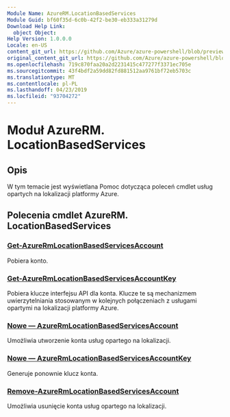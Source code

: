 ```yaml
---
Module Name: AzureRM.LocationBasedServices
Module Guid: bf60f35d-6c0b-42f2-be30-eb333a31279d
Download Help Link:
  object Object: 
Help Version: 1.0.0.0
Locale: en-US
content_git_url: https://github.com/Azure/azure-powershell/blob/preview/src/ResourceManager/LocationBasedServices/Commands.LocationBasedServices/help/AzureRM.LocationBasedServices.md
original_content_git_url: https://github.com/Azure/azure-powershell/blob/preview/src/ResourceManager/LocationBasedServices/Commands.LocationBasedServices/help/AzureRM.LocationBasedServices.md
ms.openlocfilehash: 719c870faa20a2d2231415c477277f3371ec705e
ms.sourcegitcommit: 43f4bdf2a59dd82fd881512aa9761bf72eb5703c
ms.translationtype: MT
ms.contentlocale: pl-PL
ms.lasthandoff: 04/23/2019
ms.locfileid: "93704272"
---
```

# Moduł AzureRM. LocationBasedServices
## Opis
W tym temacie jest wyświetlana Pomoc dotycząca poleceń cmdlet usług opartych na lokalizacji platformy Azure.

## Polecenia cmdlet AzureRM. LocationBasedServices
### [Get-AzureRmLocationBasedServicesAccount](Get-AzureRmLocationBasedServicesAccount.md)
Pobiera konto.

### [Get-AzureRmLocationBasedServicesAccountKey](Get-AzureRmLocationBasedServicesAccountKey.md)
Pobiera klucze interfejsu API dla konta. Klucze te są mechanizmem uwierzytelniania stosowanym w kolejnych połączeniach z usługami opartymi na lokalizacji platformy Azure.

### [Nowe — AzureRmLocationBasedServicesAccount](New-AzureRmLocationBasedServicesAccount.md)
Umożliwia utworzenie konta usług opartego na lokalizacji.

### [Nowe — AzureRmLocationBasedServicesAccountKey](New-AzureRmLocationBasedServicesAccountKey.md)
Generuje ponownie klucz konta.

### [Remove-AzureRmLocationBasedServicesAccount](Remove-AzureRmLocationBasedServicesAccount.md)
Umożliwia usunięcie konta usług opartego na lokalizacji.

